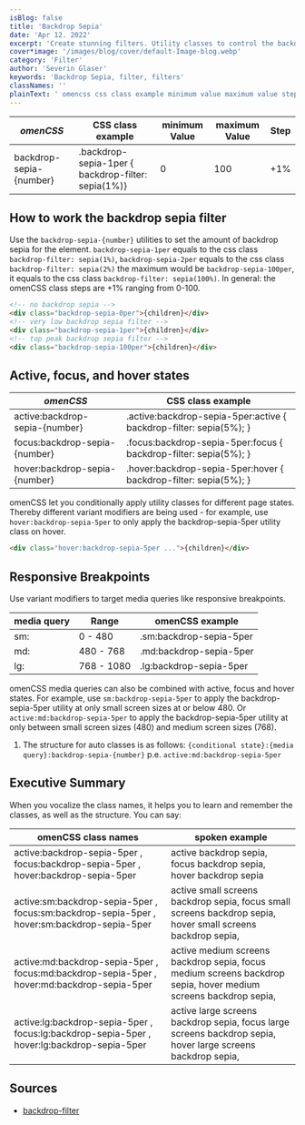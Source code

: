 ```yaml
---
isBlog: false
title: 'Backdrop Sepia'
date: 'Apr 12. 2022'
excerpt: 'Create stunning filters. Utility classes to control the backdrop sepia.'
cover*image: '/images/blog/cover/default-Image-blog.webp'
category: 'Filter'
author: 'Severin Glaser'
keywords: 'Backdrop Sepia, filter, filters'
classNames: ''
plainText: ' omencss css class example minimum value maximum value step backdrop-sepia number backdrop-sepia-1per backdrop-filter: sepia 1% 0 100 +1% how to work the backdrop sepia filter use the `backdrop-sepia number ` utilities to set the amount of backdrop sepia for the element `backdrop-sepia-1per` equals to the css class `backdrop-filter: sepia 1% ` `backdrop-sepia-2per` equals to the css class `backdrop-filter: sepia 2% ` the maximum would be `backdrop-sepia-100per` it equals to the css class `backdrop-filter: sepia 100% ` in general: the omencss class steps are +1% ranging from 0-100  active focus and hover states omencss css class example active:backdrop-sepia number active :backdrop-sepia-5per:active backdrop-filter: sepia 5% ; focus:backdrop-sepia number focus :backdrop-sepia-5per:focus backdrop-filter: sepia 5% ; hover:backdrop-sepia number hover :backdrop-sepia-5per:hover backdrop-filter: sepia 5% ; omencss let you conditionally apply utility classes for different page states thereby different variant modifiers are being used for example use `hover:backdrop-sepia-5per` to only apply the backdrop-sepia-5per utility class on hover  responsive breakpoints use variant modifiers to target media queries like responsive breakpoints media query range omencss example sm: 0 480 sm:backdrop-sepia-5per md: 480 768 md:backdrop-sepia-5per lg: 768 1080 lg:backdrop-sepia-5per omencss media queries can also be combined with active focus and hover states for example use `sm:backdrop-sepia-5per` to apply the backdrop-sepia-5per utility at only small screen sizes at or below 480 or `active:md:backdrop-sepia-5per` to apply the backdrop-sepia-5per utility at only between small screen sizes 480 and medium screen sizes 768 1 the structure for auto classes is as follows: ` conditional state : media query :backdrop-sepia number ` p e `active:md:backdrop-sepia-5per` executive summary when you vocalize the class names it helps you to learn and remember the classes as well as the structure you can say: omencss class names spoken example active:backdrop-sepia-5per focus:backdrop-sepia-5per hover:backdrop-sepia-5per active backdrop sepia focus backdrop sepia hover backdrop sepia active:sm:backdrop-sepia-5per focus:sm:backdrop-sepia-5per hover:sm:backdrop-sepia-5per active small screens backdrop sepia focus small screens backdrop sepia hover small screens backdrop sepia active:md:backdrop-sepia-5per focus:md:backdrop-sepia-5per hover:md:backdrop-sepia-5per active medium screens backdrop sepia focus medium screens backdrop sepia hover medium screens backdrop sepia active:lg:backdrop-sepia-5per focus:lg:backdrop-sepia-5per hover:lg:backdrop-sepia-5per active large screens backdrop sepia focus large screens backdrop sepia hover large screens backdrop sepia sources backdrop-filter https: develo mozilla org en-us docs web css backdrop-filter '
---
```


| _omenCSS_               | CSS class example                                  | minimum Value | maximum Value | Step |
| ----------------------- | -------------------------------------------------- | ------------- | ------------- | ---- |
| backdrop-sepia-{number} | .backdrop-sepia-1per { backdrop-filter: sepia(1%)} | 0             | 100           | +1%  |

## How to work the backdrop sepia filter

Use the `backdrop-sepia-{number}` utilities to set the amount of backdrop sepia for the element. `backdrop-sepia-1per` equals to the css class `backdrop-filter: sepia(1%)`, `backdrop-sepia-2per` equals to the css class `backdrop-filter: sepia(2%)` the maximum would be `backdrop-sepia-100per`, it equals to the css class `backdrop-filter: sepia(100%)`. In general: the omenCSS class steps are +1% ranging from 0-100.

```html
<!-- no backdrop sepia -->
<div class="backdrop-sepia-0per">{children}</div>
<!-- very low backdrop sepia filter -->
<div class="backdrop-sepia-1per">{children}</div>
<!-- top peak backdrop sepia filter -->
<div class="backdrop-sepia-100per">{children}</div>
```

## Active, focus, and hover states

| _omenCSS_                      | CSS class example                                                   |
| ------------------------------ | ------------------------------------------------------------------- |
| active:backdrop-sepia-{number} | .active\:backdrop-sepia-5per:active { backdrop-filter: sepia(5%); } |
| focus:backdrop-sepia-{number}  | .focus\:backdrop-sepia-5per:focus { backdrop-filter: sepia(5%); }   |
| hover:backdrop-sepia-{number}  | .hover\:backdrop-sepia-5per:hover { backdrop-filter: sepia(5%); }   |

omenCSS let you conditionally apply utility classes for different page states. Thereby different variant modifiers are being used - for example, use `hover:backdrop-sepia-5per` to only apply the backdrop-sepia-5per utility class on hover.

```html
<div class="hover:backdrop-sepia-5per ...">{children}</div>
```

## Responsive Breakpoints

Use variant modifiers to target media queries like responsive breakpoints.

| media query | Range      | omenCSS example         |
| ----------- | ---------- | ----------------------- |
| sm:         | 0 - 480    | .sm:backdrop-sepia-5per |
| md:         | 480 - 768  | .md:backdrop-sepia-5per |
| lg:         | 768 - 1080 | .lg:backdrop-sepia-5per |

omenCSS media queries can also be combined with active, focus and hover states. For example, use `sm:backdrop-sepia-5per` to apply the backdrop-sepia-5per utility at only small screen sizes at or below 480. Or `active:md:backdrop-sepia-5per` to apply the backdrop-sepia-5per utility at only between small screen sizes (480) and medium screen sizes (768).

1. The structure for auto classes is as follows: `{conditional state}:{media query}:backdrop-sepia-{number}` p.e. `active:md:backdrop-sepia-5per`

## Executive Summary

When you vocalize the class names, it helps you to learn and remember the classes, as well as the structure. You can say:

| omenCSS class names                                                                         | spoken example                                                                                                  |
| ------------------------------------------------------------------------------------------- | --------------------------------------------------------------------------------------------------------------- |
| active:backdrop-sepia-5per , focus:backdrop-sepia-5per , hover:backdrop-sepia-5per          | active backdrop sepia, focus backdrop sepia, hover backdrop sepia                                               |
| active:sm:backdrop-sepia-5per , focus:sm:backdrop-sepia-5per , hover:sm:backdrop-sepia-5per | active small screens backdrop sepia, focus small screens backdrop sepia, hover small screens backdrop sepia,    |
| active:md:backdrop-sepia-5per , focus:md:backdrop-sepia-5per , hover:md:backdrop-sepia-5per | active medium screens backdrop sepia, focus medium screens backdrop sepia, hover medium screens backdrop sepia, |
| active:lg:backdrop-sepia-5per , focus:lg:backdrop-sepia-5per , hover:lg:backdrop-sepia-5per | active large screens backdrop sepia, focus large screens backdrop sepia, hover large screens backdrop sepia,    |

## Sources

- [backdrop-filter](https://develo.mozilla.org/en-US/docs/Web/CSS/backdrop-filter)
